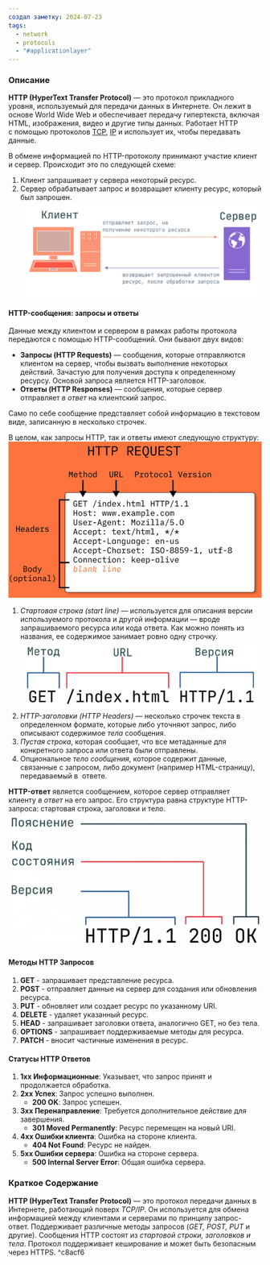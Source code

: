 ```yaml
---
создал заметку: 2024-07-23
tags:
  - network
  - protocols
  - "#applicationlayer"
---
```

### Описание

**HTTP (HyperText Transfer Protocol)** — это протокол прикладного уровня, используемый для передачи данных в Интернете. Он лежит в основе World Wide Web и обеспечивает передачу гипертекста, включая HTML, изображения, видео и другие типы данных. Работает HTTP с помощью протоколов [TCP](Programming/Сети/Протоколы/transport-layer/TCP.md), [IP](Programming/Сети/Протоколы/internet-layer/IP.md) и использует их, чтобы передавать данные.

В обмене информацией по HTTP-протоколу принимают участие клиент и сервер. Происходит это по следующей схеме: 

1. Клиент запрашивает у сервера некоторый ресурс.
2. Сервер обрабатывает запрос и возвращает клиенту ресурс, который был запрошен.
![Pasted image 20240727131534](Cache/Pasted%20image%2020240727131534.png)

#### HTTP-сообщения: запросы и ответы

Данные между клиентом и сервером в рамках работы протокола передаются с помощью HTTP-сообщений. Они бывают двух видов:

- **Запросы (HTTP Requests)** — сообщения, которые отправляются клиентом на сервер, чтобы вызвать выполнение некоторых действий. Зачастую для получения доступа к определенному ресурсу. Основой запроса является HTTP-заголовок.
- **Ответы (HTTP Responses)** — сообщения, которые сервер отправляет _в ответ_ на клиентский запрос.

Само по себе сообщение представляет собой информацию в текстовом виде, записанную в несколько строчек.

В целом, как запросы HTTP, так и ответы имеют следующую структуру:
![Pasted image 20240727131254](Cache/Pasted%20image%2020240727131254.png)

1. _Стартовая строка (start line)_ — используется для описания версии используемого протокола и другой информации — вроде запрашиваемого ресурса или кода ответа. Как можно понять из названия, ее содержимое занимает ровно одну строчку.
	![Pasted image 20240727131659](Cache/Pasted%20image%2020240727131659.png)
1. _HTTP-заголовки (HTTP Headers)_ — несколько строчек текста в определенном формате, которые либо уточняют запрос, либо описывают содержимое _тела_ сообщения.
2. *Пустая строка*, которая сообщает, что все метаданные для конкретного запроса или ответа были отправлены.
3. Опциональное _тело сообщения_, которое содержит данные, связанные с запросом, либо документ (например HTML-страницу), передаваемый в  ответе.

**HTTP-ответ** является сообщением, которое сервер отправляет клиенту _в ответ_ на его запрос. Его структура равна структуре HTTP-запроса: стартовая строка, заголовки и тело.
![Pasted image 20240727131850](Cache/Pasted%20image%2020240727131850.png)
#### Методы HTTP Запросов

1. **GET** - запрашивает представление ресурса.
2. **POST** - отправляет данные на сервер для создания или обновления ресурса.
3. **PUT** - обновляет или создает ресурс по указанному URI.
4. **DELETE** - удаляет указанный ресурс.
5. **HEAD** - запрашивает заголовки ответа, аналогично GET, но без тела.
6. **OPTIONS** - запрашивает поддерживаемые методы для ресурса.
7. **PATCH** - вносит частичные изменения в ресурс.
#### Статусы HTTP Ответов

1. **1xx Информационные**: Указывает, что запрос принят и продолжается обработка.
2. **2xx Успех**: Запрос успешно выполнен.
	- **200 OK**: Запрос успешен.
3. **3xx Перенаправление**: Требуется дополнительное действие для завершения.
	- **301 Moved Permanently**: Ресурс перемещен на новый URI.
4. **4xx Ошибки клиента**: Ошибка на стороне клиента.
	- **404 Not Found**: Ресурс не найден.
5. **5xx Ошибки сервера**: Ошибка на стороне сервера.
	- **500 Internal Server Error**: Общая ошибка сервера.

### Краткое Содержание

**HTTP (HyperText Transfer Protocol)** — это протокол передачи данных в Интернете, работающий поверх *TCP/IP*. Он используется для обмена информацией между клиентами и серверами по принципу запрос-ответ. Поддерживает различные методы запросов (*GET, POST, PUT* и другие). Сообщения HTTP состоят из *стартовой строки, заголовков и тела*. Протокол поддерживает кеширование и может быть безопасным через HTTPS. ^c8acf6